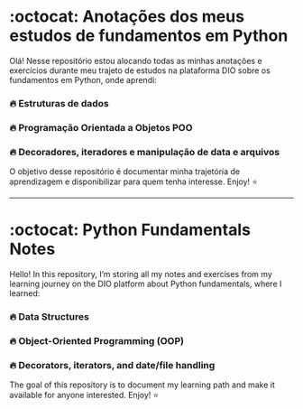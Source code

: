 # :octocat: Anotações dos meus estudos de fundamentos em Python

Olá! Nesse repositório estou alocando todas as minhas anotações e exercícios durante meu trajeto de estudos na plataforma DIO sobre os fundamentos em Python, onde aprendi:
### :fire: Estruturas de dados
### :fire: Programação Orientada a Objetos POO
### :fire: Decoradores, iteradores e manipulação de data e arquivos

O objetivo desse repositório é documentar minha trajetória de aprendizagem e disponibilizar para quem tenha interesse. Enjoy! :star:

-----------------------------------------------------------------------------------------------------------------------------------------------------------------------------

# :octocat: Python Fundamentals Notes 
Hello! In this repository, I’m storing all my notes and exercises from my learning journey on the DIO platform about Python fundamentals, where I learned:
### :fire: Data Structures
### :fire: Object-Oriented Programming (OOP)
### :fire: Decorators, iterators, and date/file handling

The goal of this repository is to document my learning path and make it available for anyone interested. Enjoy! :star:
